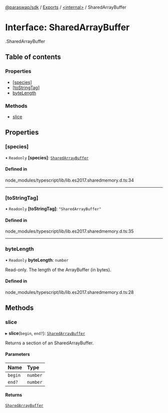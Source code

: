 [@paraswap/sdk](../README.md) / [Exports](../modules.md) / [<internal\>](../modules/internal_.md) / SharedArrayBuffer

# Interface: SharedArrayBuffer

[<internal>](../modules/internal_.md).SharedArrayBuffer

## Table of contents

### Properties

- [[species]](internal_.SharedArrayBuffer.md#[species])
- [[toStringTag]](internal_.SharedArrayBuffer.md#[tostringtag])
- [byteLength](internal_.SharedArrayBuffer.md#bytelength)

### Methods

- [slice](internal_.SharedArrayBuffer.md#slice)

## Properties

### [species]

• `Readonly` **[species]**: [`SharedArrayBuffer`](../modules/internal_.md#sharedarraybuffer)

#### Defined in

node_modules/typescript/lib/lib.es2017.sharedmemory.d.ts:34

___

### [toStringTag]

• `Readonly` **[toStringTag]**: ``"SharedArrayBuffer"``

#### Defined in

node_modules/typescript/lib/lib.es2017.sharedmemory.d.ts:35

___

### byteLength

• `Readonly` **byteLength**: `number`

Read-only. The length of the ArrayBuffer (in bytes).

#### Defined in

node_modules/typescript/lib/lib.es2017.sharedmemory.d.ts:28

## Methods

### slice

▸ **slice**(`begin`, `end?`): [`SharedArrayBuffer`](../modules/internal_.md#sharedarraybuffer)

Returns a section of an SharedArrayBuffer.

#### Parameters

| Name | Type |
| :------ | :------ |
| `begin` | `number` |
| `end?` | `number` |

#### Returns

[`SharedArrayBuffer`](../modules/internal_.md#sharedarraybuffer)
